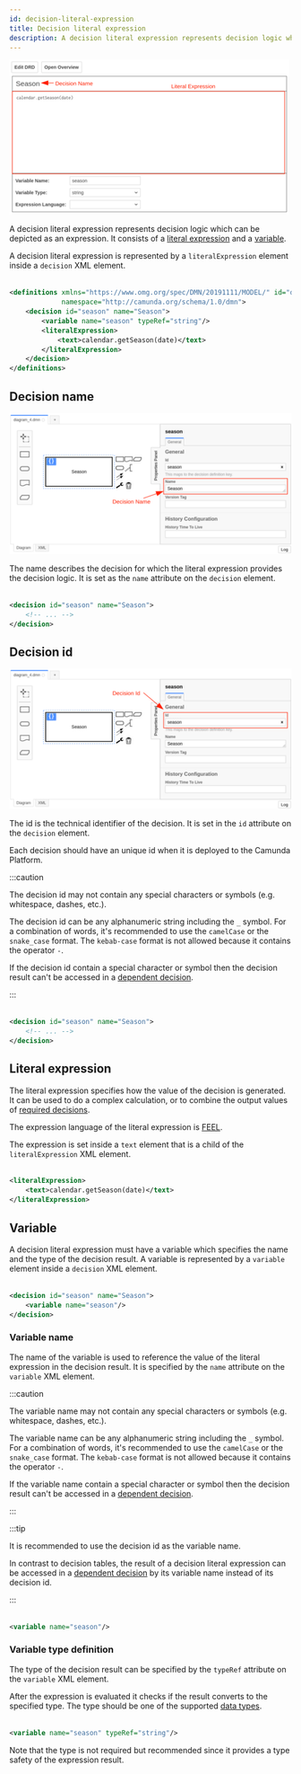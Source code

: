 ```yaml
---
id: decision-literal-expression
title: Decision literal expression
description: A decision literal expression represents decision logic which can be depicted as an expression in DMN.
---
```


![Decision literal expression](assets/decision-literal-expression/decision-literal-expression.png)

A decision literal expression represents decision logic which can be depicted as an expression. It consists of
a [literal expression](#literal-expression) and a [variable](#variable).

A decision literal expression is represented by a `literalExpression` element inside a `decision` XML element.

```xml

<definitions xmlns="https://www.omg.org/spec/DMN/20191111/MODEL/" id="definitions" name="definitions"
             namespace="http://camunda.org/schema/1.0/dmn">
    <decision id="season" name="Season">
        <variable name="season" typeRef="string"/>
        <literalExpression>
            <text>calendar.getSeason(date)</text>
        </literalExpression>
    </decision>
</definitions>
```

## Decision name

![Decision Name](assets/decision-literal-expression/decision-name.png)

The name describes the decision for which the literal expression provides the decision logic. It is set as the `name`
attribute on the `decision` element.

```xml

<decision id="season" name="Season">
    <!-- ... -->
</decision>
```

## Decision id

![Decision Id](assets/decision-literal-expression/decision-id.png)

The id is the technical identifier of the decision. It is set in the `id`
attribute on the `decision` element.

Each decision should have an unique id when it is deployed to the Camunda Platform.

:::caution

The decision id may not contain any special characters or symbols (e.g. whitespace, dashes, etc.).

The decision id can be any alphanumeric string including the `_` symbol. For a combination of words, it's recommended to
use the `camelCase` or the `snake_case` format. The `kebab-case` format is not allowed because it contains the
operator `-`.

If the decision id contain a special character or symbol then the decision result can't be accessed in
a [dependent decision](decision-requirements-graph.md#required-decisions).

:::

```xml

<decision id="season" name="Season">
    <!-- ... -->
</decision>
```

## Literal expression

The literal expression specifies how the value of the decision is generated. It can be used to do a complex calculation,
or to combine the output values of [required decisions](decision-requirements-graph.md#required-decisions).

The expression language of the literal expression
is [FEEL](/reference/feel/language-guide/feel-expressions-introduction.md).

The expression is set inside a `text` element that is a child of the `literalExpression` XML element.

```xml

<literalExpression>
    <text>calendar.getSeason(date)</text>
</literalExpression>
```

## Variable

A decision literal expression must have a variable which specifies the name and the type of the decision result. A
variable is represented by a `variable` element inside a `decision` XML element.

```xml

<decision id="season" name="Season">
    <variable name="season"/>
</decision>
```

### Variable name

The name of the variable is used to reference the value of the literal expression in the decision result. It is
specified by the `name` attribute on the `variable` XML element.

:::caution

The variable name may not contain any special characters or symbols (e.g. whitespace, dashes, etc.).

The variable name can be any alphanumeric string including the `_` symbol. For a combination of words, it's recommended
to use the `camelCase` or the `snake_case` format. The `kebab-case` format is not allowed because it contains the
operator `-`.

If the variable name contain a special character or symbol then the decision result can't be accessed in
a [dependent decision](decision-requirements-graph.md#required-decisions).

:::

:::tip

It is recommended to use the decision id as the variable name.

In contrast to decision tables, the result of a decision literal expression can be accessed in
a [dependent decision](decision-requirements-graph.md#required-decisions) by its variable name instead of its decision
id.

:::

```xml

<variable name="season"/>
```

### Variable type definition

The type of the decision result can be specified by the `typeRef` attribute on the
`variable` XML element.

After the expression is evaluated it checks if the result converts to the specified type. The type should be one of the
supported [data types](dmn-data-types.md).

```xml

<variable name="season" typeRef="string"/>
```

Note that the type is not required but recommended since it provides a type safety of the expression result.
